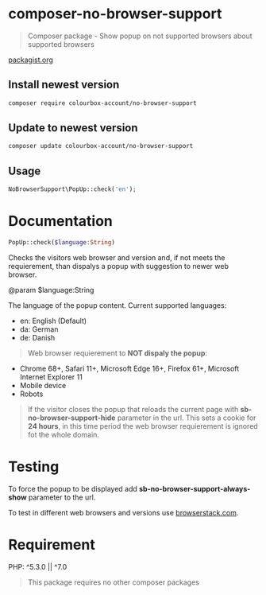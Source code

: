 # composer-no-browser-support

> Composer package - Show popup on not supported browsers about supported browsers

[packagist.org](https://packagist.org/packages/colourbox-account/no-browser-support)

## Install newest version

```bash
composer require colourbox-account/no-browser-support
```

## Update to newest version

```bash
composer update colourbox-account/no-browser-support
```

## Usage

```php
NoBrowserSupport\PopUp::check('en');
```

# Documentation

```php 
PopUp::check($language:String)
```

Checks the visitors web browser and version and, if not meets the requierement, than dispalys a popup with suggestion to newer web browser.

@param $language:String

The language of the popup content. Current supported languages: 
* en: English (Default)
* da: German
* de: Danish

> Web browser requierement to **NOT dispaly the popup**:
* Chrome 68+, Safari 11+, Microsoft Edge 16+, Firefox 61+, Microsoft Internet Explorer 11
* Mobile device
* Robots

> If the visitor closes the popup that reloads the current page with **sb-no-browser-support-hide** parameter in the url. This sets a cookie for **24 hours**, in this time period the web browser requierement is ignored fot the whole domain.

# Testing

To force the popup to be displayed add **sb-no-browser-support-always-show** parameter to the url.

To test in different web browsers and versions use [browserstack.com](https://www.browserstack.com/).

# Requirement

PHP: ^5.3.0 || ^7.0

> This package requires no other composer packages
